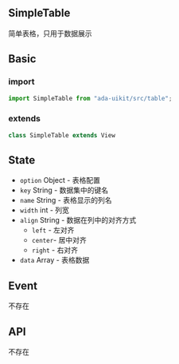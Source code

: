 ## SimpleTable

简单表格，只用于数据展示

<div class="ada-module" data-type="entries/simpletable.js"></div>

<div class="ada-module" data-type="entries/timetravel.js"></div>

## Basic

### import

```javascript
import SimpleTable from "ada-uikit/src/table";
```

### extends

```javascript
class SimpleTable extends View
```

## State

- `option` Object - 表格配置
 - `key` String - 数据集中的键名
 - `name` String - 表格显示的列名
 - `width` int - 列宽
 - `align` String - 数据在列中的对齐方式
   - `left` - 左对齐
   - `center`- 居中对齐
   - `right` - 右对齐
- `data` Array - 表格数据

## Event

不存在

## API

不存在

